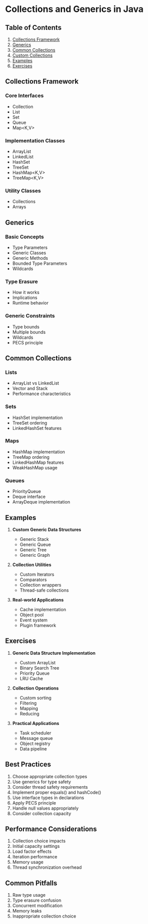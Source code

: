 # Collections and Generics in Java

## Table of Contents
1. [Collections Framework](#collections-framework)
2. [Generics](#generics)
3. [Common Collections](#common-collections)
4. [Custom Collections](#custom-collections)
5. [Examples](#examples)
6. [Exercises](#exercises)

## Collections Framework

### Core Interfaces
- Collection<E>
- List<E>
- Set<E>
- Queue<E>
- Map<K,V>

### Implementation Classes
- ArrayList<E>
- LinkedList<E>
- HashSet<E>
- TreeSet<E>
- HashMap<K,V>
- TreeMap<K,V>

### Utility Classes
- Collections
- Arrays

## Generics

### Basic Concepts
- Type Parameters
- Generic Classes
- Generic Methods
- Bounded Type Parameters
- Wildcards

### Type Erasure
- How it works
- Implications
- Runtime behavior

### Generic Constraints
- Type bounds
- Multiple bounds
- Wildcards
- PECS principle

## Common Collections

### Lists
- ArrayList vs LinkedList
- Vector and Stack
- Performance characteristics

### Sets
- HashSet implementation
- TreeSet ordering
- LinkedHashSet features

### Maps
- HashMap implementation
- TreeMap ordering
- LinkedHashMap features
- WeakHashMap usage

### Queues
- PriorityQueue
- Deque interface
- ArrayDeque implementation

## Examples

1. **Custom Generic Data Structures**
   - Generic Stack
   - Generic Queue
   - Generic Tree
   - Generic Graph

2. **Collection Utilities**
   - Custom Iterators
   - Comparators
   - Collection wrappers
   - Thread-safe collections

3. **Real-world Applications**
   - Cache implementation
   - Object pool
   - Event system
   - Plugin framework

## Exercises

1. **Generic Data Structure Implementation**
   - Custom ArrayList
   - Binary Search Tree
   - Priority Queue
   - LRU Cache

2. **Collection Operations**
   - Custom sorting
   - Filtering
   - Mapping
   - Reducing

3. **Practical Applications**
   - Task scheduler
   - Message queue
   - Object registry
   - Data pipeline

## Best Practices
1. Choose appropriate collection types
2. Use generics for type safety
3. Consider thread safety requirements
4. Implement proper equals() and hashCode()
5. Use interface types in declarations
6. Apply PECS principle
7. Handle null values appropriately
8. Consider collection capacity

## Performance Considerations
1. Collection choice impacts
2. Initial capacity settings
3. Load factor effects
4. Iteration performance
5. Memory usage
6. Thread synchronization overhead

## Common Pitfalls
1. Raw type usage
2. Type erasure confusion
3. Concurrent modification
4. Memory leaks
5. Inappropriate collection choice 